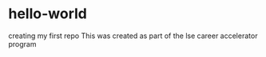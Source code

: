 # hello-world
creating my first repo
This was created as part of the lse career accelerator program
